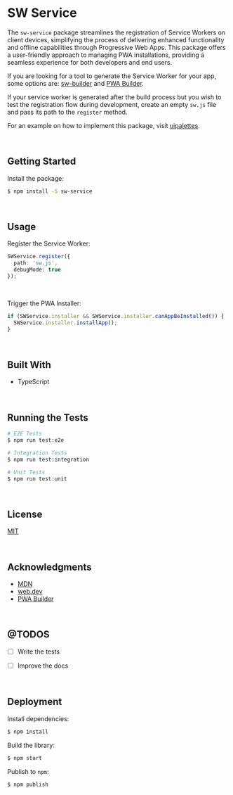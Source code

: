 # SW Service

The `sw-service` package streamlines the registration of Service Workers on client devices, simplifying the process of delivering enhanced functionality and offline capabilities through Progressive Web Apps. This package offers a user-friendly approach to managing PWA installations, providing a seamless experience for both developers and end users.

If you are looking for a tool to generate the Service Worker for your app, some options are: [sw-builder](https://github.com/jesusgraterol/sw-builder) and [PWA Builder](https://docs.pwabuilder.com/#/home/sw-intro). 

If your service worker is generated after the build process but you wish to test the registration flow during development, create an empty `sw.js` file and pass its path to the `register` method.

For an example on how to implement this package, visit [uipalettes](https://github.com/jesusgraterol/uipalettes).


</br>

## Getting Started

Install the package:
```bash
$ npm install -S sw-service
```





</br>

## Usage

Register the Service Worker:

```typescript
SWService.register({ 
  path: 'sw.js',
  debugMode: true 
});
```

<br/>

Trigger the PWA Installer:

```typescript
if (SWService.installer && SWService.installer.canAppBeInstalled()) {
  SWService.installer.installApp();
}
```



<br/>

## Built With

- TypeScript




<br/>

## Running the Tests

```bash
# E2E Tests
$ npm run test:e2e

# Integration Tests
$ npm run test:integration

# Unit Tests
$ npm run test:unit
```





<br/>

## License

[MIT](https://choosealicense.com/licenses/mit/)





<br/>

## Acknowledgments

- [MDN](https://developer.mozilla.org/en-US/)
- [web.dev](https://web.dev/)
- [PWA Builder](https://www.pwabuilder.com/)



<br/>

## @TODOS

- [ ] Write the tests
- [ ] Improve the docs





<br/>

## Deployment

Install dependencies:
```bash
$ npm install
```


Build the library:
```bash
$ npm start
```


Publish to `npm`:
```bash
$ npm publish
```
